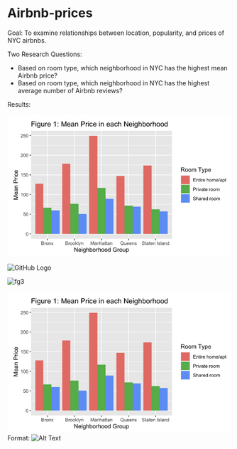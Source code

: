 # Airbnb-prices
Goal: To examine relationships between location, popularity, and prices of NYC airbnbs. 

Two Research Questions:
* Based on room type, which neighborhood in NYC has the highest mean Airbnb price?
* Based on room type, which neighborhood in NYC has the highest average number of Airbnb reviews?

Results: 

![GitHub Logo](/fg1.png)

![GitHub Logo](/images/fg2.png)

![fg3](/images/fg3.png)

![GitHub Logo](/fg1.png)
Format: ![Alt Text](url)
